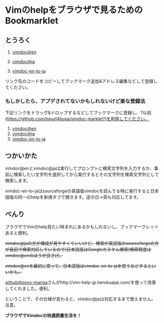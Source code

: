 Vimのhelpをブラウザで見るためのBookmarklet
=====

とうろく
-----
1. [vimdoc@en](https://raw.github.com/haya14busa/vimdoc-marklet/master/vimdoc-marklet-en.mim.js)

2. [vimdoc@ja](https://raw.github.com/haya14busa/vimdoc-marklet/master/vimdoc-marklet-ja.mim.js)

3. [vimdoc-en-to-ja](https://raw.github.com/haya14busa/vimdoc-marklet/master/vimdoc-en-to-ja.mim.js)

リンク先のコードをコピーしてブックマーク追加&アドレス編集などして登録してください。

### もしかしたら、アプデされてないかもしれないけど楽な登録法
下記リンクをドラッグ&ドロップするなどしてブックマークに登録し、?以前(https://github.com/haya14busa/vimdoc-marklet?)を削除してください。

1. <a href='https://github.com/haya14busa/vimdoc-marklet?javascript:(function(){var a=encodeURIComponent(window.getSelection()),a=a?a:encodeURIComponent(window.prompt("vimdoc@en"));"null"!=a&&""!=a&&window.open("http://vimdoc.sourceforge.net/search.php?search="+a+"&docs=help","_blank")})();'>vimdoc@en</a>
2. <a href='https://github.com/haya14busa/vimdoc-marklet?javascript:(function(){var a=encodeURIComponent(window.getSelection()),a=a?a:encodeURIComponent(window.prompt("vimdoc@ja"));"null"!=a&&""!=a&&window.open("http://vim-help-jp.herokuapp.com/vimdoc/?query="+a,"_blank")})();'>vimdoc@ja</a>
3. <a href='https://github.com/haya14busa/vimdoc-marklet?javascript:(function(){var a=window.location.href;re=/vimdoc.sourceforge.net/;re2=/vim-jp.org\/vimdoc-ja/;re.test(a)?(a=a.replace("vimdoc.sourceforge.net/htmldoc/","vim-jp.org/vimdoc-ja/"),window.open(a,"_blank")):re2.test(a)&&(a=a.replace("vim-jp.org/vimdoc-ja/","vimdoc.sourceforge.net/htmldoc/"),window.open(a,"_blank"))})();'>vimdoc-en-to-ja</a>


つかいかた
-----
vimdoc@enとvimdoc@jaは実行してプロンプトに検索文字列を入力するか、事前に検索したい文字列を選択してから実行するとその文字列を検索文字列として検索します。

vimdoc-en-to-jaはsourceforgeの英語版vimdocを読んでる時に実行すると日本語版の同一のhelpを新規タブで開きます。逆の日->英も対応してます。

べんり
-----
ブラウザでVimのhelp見たい時まれにあるかもしれないし、ブックマークレットあると便利。

<s>vimdoc@jaの方が構成が見やすくていいけど、検索が英語版のsourceforgeの方が自前で検索対応しているので(日本語版はGoogleカスタム検索)検索精度はvimdoc@enのほうが良さげ。

vimdoc@enを最初に使って、日本語版はvimdoc-en-to-jaを使うなどするといいかも。</s>

[github@osyo-manga](https://github.com/osyo-manga)さんがhttp://vim-help-jp.herokuapp.com/を使って改善してくれました。便利。

ということで、その仕様が変わると、vimdoc@jaは対応するまで使えません。注意。

**ブラウザでVimdocの快適読書生活を！**

